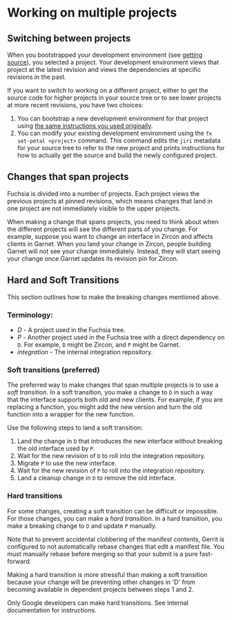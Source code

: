 # Working on multiple projects

## Switching between projects

When you bootstrapped your development environment (see
[getting source][getting-source]), you selected a project. Your development
environment views that project at the latest revision and views the dependencies
at specific revisions in the past.

If you want to switch to working on a different project, either to get the source
code for higher projects in your source tree or to see lower projects at more recent
revisions, you have two choices:

1. You can bootstrap a new development environment for that project using
   [the same instructions you used originally][getting-source].
2. You can modify your existing development environment using the
   `fx set-petal <project>` command. This command edits the `jiri` metadata for
   your source tree to refer to the new project and prints instructions for how to
   actually get the source and build the newly configured project.

## Changes that span projects

Fuchsia is divided into a number of projects. Each project views the
previous projects at pinned revisions, which means changes that land in one
project are not immediately visible to the upper projects.

When making a change that spans projects, you need to think about when the
different projects will see the different parts of you change. For example,
suppose you want to change an interface in Zircon and affects clients in Garnet.
When you land your change in Zircon, people building Garnet will not see your
change immediately. Instead, they will start seeing your change once Garnet
updates its revision pin for Zircon.

## Hard and Soft Transitions

This section outlines how to make the breaking changes mentioned above.

### Terminology:

* *D* - A project used in the Fuchsia tree.
* *P* - Another project used in the Fuchsia tree with a direct dependency on `D`.
For example, `D` might be Zircon, and `P` might be Garnet.
* *integration* - The internal integration repository.

### Soft transitions (preferred)

The preferred way to make changes that span multiple projects is to use a
*soft transition*. In a soft transition, you make a change to `D` in such a
way that the interface supports both old and new clients. For example, if you
are replacing a function, you might add the new version and turn the old
function into a wrapper for the new function.

Use the following steps to land a soft transition:

1. Land the change in `D` that introduces the new interface without breaking
   the old interface used by `P`.
1. Wait for the new revision of `D` to roll into the integration repository.
1. Migrate `P` to use the new interface.
1. Wait for the new revision of `P` to roll into the integration repository.
1. Land a cleanup change in `D` to remove the old interface.

### Hard transitions

For some changes, creating a soft transition can be difficult or impossible. For
those changes, you can make a *hard transition*. In a hard transition, you make
a breaking change to `D` and update `P` manually.

Note that to prevent accidental clobbering of the manifest contents, Gerrit is
configured to not automatically rebase changes that edit a manifest file. You
must manually rebase before merging so that your submit is a pure fast-forward.

Making a hard transition is more stressful than making a soft transition because
your change will be preventing other changes in 'D' from becoming available in
dependent projects between steps 1 and 2.

Only Google developers can make hard transitions.  See internal documentation for
instructions.

[getting-source]: /docs/development/source_code/README.md "Getting source"
